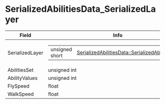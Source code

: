 # SerializedAbilitiesData_SerializedLayer

<table><thead><tr><th>Field</th><th>Info</th></tr></thead><tbody>
<tr><td>SerializedLayer</td><td><table><tbody><tr><td>unsigned short</td><td><a href="../enums/SerializedAbilitiesData_SerializedAbilitiesLayer.md">SerializedAbilitiesData::SerializedAbilitiesLayer</a></td></tr></tbody></table></td></tr>
<tr><td>AbilitiesSet</td><td>unsigned int</td></tr>
<tr><td>AbilityValues</td><td>unsigned int</td></tr>
<tr><td>FlySpeed</td><td>float</td></tr>
<tr><td>WalkSpeed</td><td>float</td></tr>
</tbody></table>